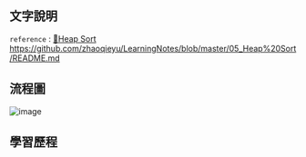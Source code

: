 ## 文字說明
`reference` : [🔗Heap Sort](https://nbviewer.jupyter.org/github/zhaoqieyu/LearningNotes/blob/master/HW1/HW1_QuickSort.ipynb)
https://github.com/zhaoqieyu/LearningNotes/blob/master/05_Heap%20Sort/README.md
## 流程圖
![image](https://github.com/zhaoqieyu/LearningNotes/blob/master/pictures/%E6%B5%81%E7%A8%8B%E5%9C%96_Heap%20Sort.jpg)

## 學習歷程
